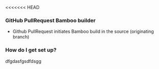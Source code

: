 <<<<<<< HEAD

### GitHub PullRequest Bamboo builder ###

* Github PullRequest initiates Bamboo build in the source (originating branch)


### How do I get set up? ###
dfgdasfgsdfdsgg
